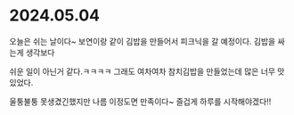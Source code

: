 # 2024.05.04

오늘은 쉬는 날이다\~ 보연이랑 같이 김밥을 만들어서 피크닉을 갈 예정이다. 김밥을 싸는게 생각보다

쉬운 일이 아닌거 같다.ㅋㅋㅋㅋ 그래도 여차여차 참치김밥을 만들었는데 많은 너무 맛있었다.

울퉁불퉁 못생겼긴했지만 나름 이정도면 만족이다\~ 즐겁게 하루를 시작해야겠다!!
